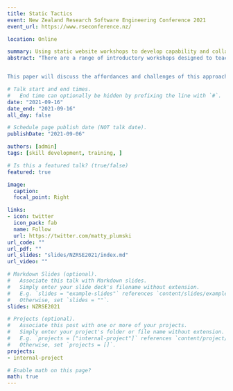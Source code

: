 ```yaml
---
title: Static Tactics 
event: New Zealand Research Software Engineering Conference 2021
event_url: https://www.rseconference.nz/

location: Online

summary: Using static website workshops to develop capability and collaboration.
abstract: "There are a range of introductory workshops designed to teach digital research skills, notably those provided by the Carpentries. But although frequently pitched at novices, for some, particularly those from humanities and social science backgrounds, concepts taught in these workshops – such as version control with git – can be tricky to grasp. As a complement or precursor to Carpentries-style workshops, static website workshops in which attendees design and publish a git-based, academic portfolio website, provide an immediate, accessible and enjoyable experience. Through an incremental, scaffolded lesson structure, attendees learn about version control, git and GitHub/Lab, text editors, web protocols and styling (markdown, CSS and HTML), and configuration files (yml). 


This paper will discuss the affordances and challenges of this approach, with feedback from attendees at four seprate workshops over the past year. It will address the differences between online and face-to-face delivery; discuss how different experience levels are catered for; outline how Carpentries strategies and pedagogy can be adopted (and departed from); and, most importantly, explain how these workshops develop capability for a wider range of academics to utilise tools such as git, and thus prime them for interdiscplinary collaboration and better utilisation of research computing resources.."

# Talk start and end times.
#   End time can optionally be hidden by prefixing the line with `#`.
date: "2021-09-16"
date_end: "2021-09-16"
all_day: false

# Schedule page publish date (NOT talk date).
publishDate: "2021-09-06"

authors: [admin]
tags: [skill development, training, ]

# Is this a featured talk? (true/false)
featured: true

image:
  caption: 
  focal_point: Right

links:
- icon: twitter
  icon_pack: fab
  name: Follow
  url: https://twitter.com/matty_plumski
url_code: ""
url_pdf: ""
url_slides: "slides/NZRSE2021/index.md"
url_video: ""

# Markdown Slides (optional).
#   Associate this talk with Markdown slides.
#   Simply enter your slide deck's filename without extension.
#   E.g. `slides = "example-slides"` references `content/slides/example-slides.md`.
#   Otherwise, set `slides = ""`.
slides: NZRSE2021

# Projects (optional).
#   Associate this post with one or more of your projects.
#   Simply enter your project's folder or file name without extension.
#   E.g. `projects = ["internal-project"]` references `content/project/deep-learning/index.md`.
#   Otherwise, set `projects = []`.
projects:
- internal-project

# Enable math on this page?
math: true
---
```

